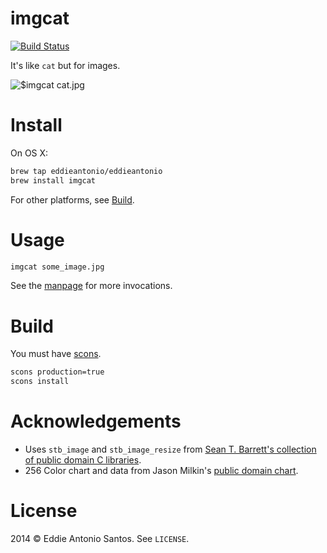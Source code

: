 # imgcat

[![Build Status](https://travis-ci.org/eddieantonio/imgcat.svg?branch=master)](https://travis-ci.org/eddieantonio/imgcat)

It's like `cat` but for images.

![$imgcat cat.jpg](http://eddieantonio.ca/imgcat/assets/8dc8c1cde5.png)

# Install

On OS X:

```sh
brew tap eddieantonio/eddieantonio
brew install imgcat
```

For other platforms, see [Build](#Build).

# Usage

```sh
imgcat some_image.jpg
```

See the [manpage](./docs/imgcat.1.md) for more invocations.

# Build

You must have [scons](http://www.scons.org/).

```sh
scons production=true
scons install
```

# Acknowledgements

 - Uses `stb_image` and `stb_image_resize` from [Sean T. Barrett's collection
   of public domain C libraries][stb].
 - 256 Color chart and data from Jason Milkin's [public domain chart][256svg].

[stb]: https://github.com/nothings/stb
[256svg]: https://gist.github.com/jasonm23/2868981

# License

2014 © Eddie Antonio Santos. See `LICENSE`.
